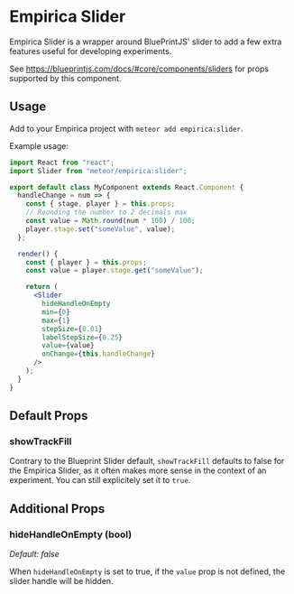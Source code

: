 # Empirica Slider

Empirica Slider is a wrapper around BluePrintJS' slider to add a few extra
features useful for developing experiments.

See https://blueprintjs.com/docs/#core/components/sliders for props supported by
this component.

## Usage

Add to your Empirica project with `meteor add empirica:slider`.

Example usage:

```jsx
import React from "react";
import Slider from "meteor/empirica:slider";

export default class MyComponent extends React.Component {
  handleChange = num => {
    const { stage, player } = this.props;
    // Rounding the number to 2 decimals max
    const value = Math.round(num * 100) / 100;
    player.stage.set("someValue", value);
  };

  render() {
    const { player } = this.props;
    const value = player.stage.get("someValue");

    return (
      <Slider
        hideHandleOnEmpty
        min={0}
        max={1}
        stepSize={0.01}
        labelStepSize={0.25}
        value={value}
        onChange={this.handleChange}
      />
    );
  }
}
```

## Default Props

### showTrackFill

Contrary to the Blueprint Slider default, `showTrackFill` defaults to false for
the Empirica Slider, as it often makes more sense in the context of an
experiment. You can still explicitely set it to `true`.

## Additional Props

### hideHandleOnEmpty (bool)

_Default: false_

When `hideHandleOnEmpty` is set to true, if the `value` prop is not defined,
the slider handle will be hidden.
